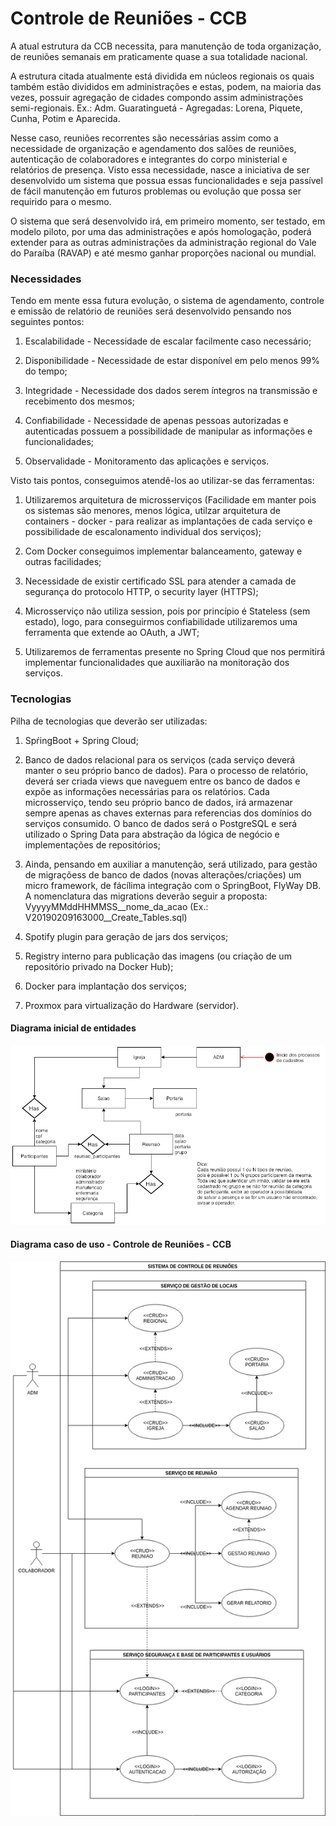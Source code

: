 # Controle de Reuniões - CCB

A atual estrutura da CCB necessita, para manutenção de toda organização, de reuniões semanais em praticamente quase a sua totalidade nacional. 

A estrutura citada atualmente está dividida em núcleos regionais os quais também estão divididos em administrações e estas, podem, na maioria das vezes, possuir agregação de cidades compondo assim administrações semi-regionais. Ex.: Adm. Guaratinguetá - Agregadas: Lorena, Piquete, Cunha, Potim e Aparecida.

Nesse caso, reuniões recorrentes são necessárias assim como a necessidade de organização e agendamento dos salões de reuniões, autenticação de colaboradores e integrantes do corpo ministerial e relatórios de presença. Visto essa necessidade, nasce a iniciativa de ser desenvolvido um sistema que possua essas funcionalidades e seja passível de fácil manutenção em futuros problemas ou evolução que possa ser requirido para o mesmo. 

O sistema que será desenvolvido irá, em primeiro momento, ser testado, em modelo piloto, por uma das administrações e após homologação, poderá extender para as outras administrações da administração regional do Vale do Paraíba (RAVAP) e até mesmo ganhar proporções nacional ou mundial.

### Necessidades

Tendo em mente essa futura evolução, o sistema de agendamento, controle e emissão de relatório de reuniões será desenvolvido pensando nos seguintes pontos:

1. Escalabilidade - Necessidade de escalar facilmente caso necessário;

2. Disponibilidade - Necessidade de estar disponível em pelo menos 99% do tempo;

3. Integridade - Necessidade dos dados serem íntegros na transmissão e recebimento dos mesmos;

4. Confiabilidade - Necessidade de apenas pessoas autorizadas e autenticadas possuem a possibilidade de manipular as informações e funcionalidades;

5. Observalidade - Monitoramento das aplicações e serviços.

Visto tais pontos, conseguimos atendê-los ao utilizar-se das ferramentas:

1. Utilizaremos arquitetura de microsserviços (Facilidade em manter pois os sistemas são menores, menos lógica, utilzar arquitetura de containers - docker - para realizar as implantações de cada serviço e possibilidade de escalonamento individual dos serviços);

2. Com Docker conseguimos implementar balanceamento, gateway e outras facilidades;

3. Necessidade de existir certificado SSL para atender a camada de segurança do protocolo HTTP, o security layer (HTTPS);

4. Microsserviço não utiliza session, pois por princípio é Stateless (sem estado), logo, para conseguirmos confiabilidade utilizaremos uma ferramenta que extende ao OAuth, a JWT;

5. Utilizaremos de ferramentas presente no Spring Cloud que nos permitirá implementar funcionalidades que auxiliarão na monitoração dos serviços.

### Tecnologias

Pilha de tecnologias que deverão ser utilizadas:
1. SpŕingBoot + Spring Cloud;

2. Banco de dados relacional para os serviços (cada serviço deverá manter o seu próprio banco de dados). Para o processo de relatório, deverá ser criada views que naveguem entre os banco de dados e expõe as informações necessárias para os relatórios. Cada microsserviço, tendo seu próprio banco de dados, irá armazenar sempre apenas as chaves externas para referencias dos domínios do serviços consumido. O banco de dados será o PostgreSQL e será utilizado o Spring Data para abstração da lógica de negócio e implementações de repositórios;

3. Ainda, pensando em auxiliar a manutenção, será utilizado, para gestão de migraçõess de banco de dados (novas alterações/criações) um micro framework, de fácílima integração com o SpringBoot, FlyWay DB. A nomenclatura das migrations deverão seguir a proposta: VyyyyMMddHHMMSS__nome_da_acao (Ex.: V20190209163000__Create_Tables.sql)

4. Spotify plugin para geração de jars dos serviços;

5. Registry interno para publicação das imagens (ou criação de um repositório privado na Docker Hub);

6. Docker para implantação dos serviços;

7. Proxmox para virtualização do Hardware (servidor).


#### Diagrama inicial de entidades


![](https://github.com/jether2011/entrance_control/blob/master/controle_portaria.png?raw=true)


#### Diagrama caso de uso - Controle de Reuniões - CCB

![](https://github.com/jether2011/entrance_control/blob/master/diagrama_CDU.png?raw=true)

